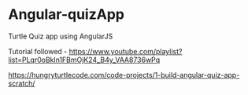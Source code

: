 # Angular-quizApp
Turtle Quiz app using AngularJS 

Tutorial followed - https://www.youtube.com/playlist?list=PLqr0oBkln1FBmOjK24_B4y_VAA8736wPq

https://hungryturtlecode.com/code-projects/1-build-angular-quiz-app-scratch/